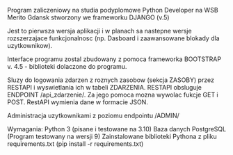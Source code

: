 Program zaliczeniowy na studia podyplomowe Python Developer na WSB Merito Gdansk stworzony we frameworku DJANGO (v.5)

Jest to pierwsza wersja aplikacji i w planach sa nastepne wersje rozszerzajace funkcjonalnosc (np. Dasboard i zaawansowane blokady dla uzytkownikow).

Interface programu zostal zbudowany z pomoca frameworka BOOTSTRAP v. 4.5 - biblioteki dolaczone do programu.

Sluzy do logowania zdarzen z roznych zasobow (sekcja ZASOBY) przez RESTAPI i wyswietlania ich w tabeli ZDARZENIA. RESTAPI obsluguje ENDPOINT /api_zdarzenie/. Za jego pomoca mozna wywolac fukcje GET i POST. RestAPI wymienia dane w formacie JSON.

Administracja uzytkownikami z poziomu endpointu /ADMIN/

Wymagania: Python 3 (pisane i testowane na 3.10) Baza danych PostgreSQL (Program testowany na wersji 9) Zainstalowane biblioteki Pythona z pliku requirements.txt (pip install -r requirements.txt)
